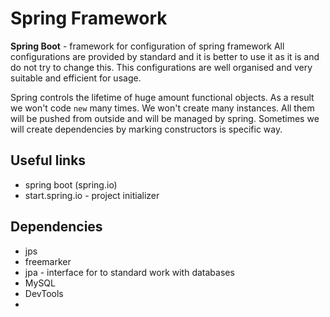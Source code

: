 # Spring Framework

**Spring Boot** - framework for configuration of spring framework
All configurations are provided by standard and it is better to use it as it is and do not try to change this. This configurations are well organised and very suitable and efficient for usage.

Spring controls the lifetime of huge amount functional objects. As a result we won't code `new` many times. We won't create many instances. All them will be pushed from outside and will be managed by spring. Sometimes we will create dependencies by marking constructors is specific way.

## Useful links

- spring boot (spring.io)
- start.spring.io - project initializer

## Dependencies
- jps
- freemarker
- jpa - interface for to standard work with databases
- MySQL
- DevTools
- 
<!--stackedit_data:
eyJoaXN0b3J5IjpbLTE3ODgwMzE1MzUsMzYxOTE5ODI1LDE5Mz
U3ODE4MDMsLTE2MzQ4NDY5NjAsNDE5Njk4NDAwLC0yMDg4NzQ2
NjEyXX0=
-->